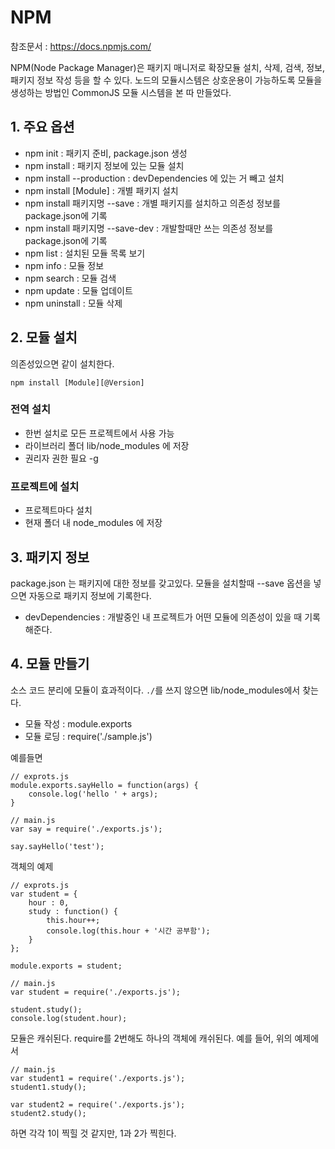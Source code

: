 # NPM

참조문서 : https://docs.npmjs.com/

NPM(Node Package Manager)은 패키지 매니저로 확장모듈 설치, 삭제, 검색, 정보, 패키지 정보 작성 등을 할 수 있다. 노드의 모듈시스템은 상호운용이 가능하도록 모듈을 생성하는 방법인 CommonJS 모듈 시스템을 본 따 만들었다.

## 1. 주요 옵션
* npm init : 패키지 준비, package.json 생성
* npm install : 패키지 정보에 있는 모듈 설치
* npm install --production : devDependencies 에 있는 거 빼고 설치
* npm install [Module] : 개별 패키지 설치
* npm install 패키지명 --save : 개별 패키지를 설치하고 의존성 정보를 package.json에 기록
* npm install 패키지명 --save-dev : 개발할때만 쓰는 의존성 정보를 package.json에 기록
* npm list : 설치된 모듈 목록 보기
* npm info : 모듈 정보
* npm search : 모듈 검색
* npm update : 모듈 업데이트
* npm uninstall : 모듈 삭제

## 2. 모듈 설치
의존성있으면 같이 설치한다.

`npm install [Module][@Version]`

### 전역 설치
* 한번 설치로 모든 프로젝트에서 사용 가능
* 라이브러리 폴더 lib/node_modules 에 저장
* 권리자 권한 필요 -g

### 프로젝트에 설치
* 프로젝트마다 설치
* 현재 폴더 내 node_modules 에 저장

## 3. 패키지 정보
package.json 는 패키지에 대한 정보를 갖고있다. 모듈을 설치할때 --save 옵션을 넣으면 자동으로 패키지 정보에 기록한다.

* devDependencies : 개발중인 내 프로젝트가 어떤 모듈에 의존성이 있을 때 기록해준다.

## 4. 모듈 만들기
소스 코드 분리에 모듈이 효과적이다. `./`를 쓰지 않으면 lib/node_modules에서 찾는다.

* 모듈 작성 : module.exports
* 모듈 로딩 : require('./sample.js')

예를들면

	// exprots.js
	module.exports.sayHello = function(args) {
		console.log('hello ' + args);
	}
	
	// main.js
	var say = require('./exports.js');
	
	say.sayHello('test');

객체의 예제

	// exprots.js
	var student = {
		hour : 0,
		study : function() {
			this.hour++;
			console.log(this.hour + '시간 공부함');
		}
	};
	
	module.exports = student;
	
	// main.js
	var student = require('./exports.js');
	
	student.study();
	console.log(student.hour);

모듈은 캐쉬된다. require를 2번해도 하나의 객체에 캐쉬된다. 예를 들어, 위의 예제에서

	// main.js
	var student1 = require('./exports.js');
	student1.study();

	var student2 = require('./exports.js');
	student2.study();

하면 각각 1이 찍힐 것 같지만, 1과 2가 찍힌다.